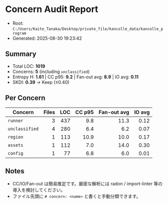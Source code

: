 # Concern Audit Report

- Root: `C:/Users/Kaito_Tanaka/Desktop/private_file/kancolle_data/kancolle_program`
- Generated: 2025-08-30 19:23:42

## Summary
- Total LOC: **1019**
- Concerns: **5** (including `unclassified`)
- Entropy H: **1.61**  |  CC p95: **9.2**  |  Fan-out avg: **8.9**  |  IO avg: **0.11**
- SKDI: **0.39** → Keep (≤0.40)

## Per Concern
| Concern | Files | LOC | CC p95 | Fan-out avg | IO avg |
|---|---:|---:|---:|---:|---:|
| `runner` | 3 | 437 | 9.8 | 11.3 | 0.12 |
| `unclassified` | 4 | 280 | 6.4 | 6.2 | 0.07 |
| `region` | 1 | 113 | 10.9 | 10.0 | 0.17 |
| `assets` | 1 | 112 | 7.0 | 14.0 | 0.30 |
| `config` | 1 | 77 | 6.8 | 6.0 | 0.01 |

## Notes
- CC/IO/Fan-out は簡易推定です。厳密な解析には radon / import-linter 等の導入を検討してください。
- ファイル先頭に `# concern: <name>` と書くと手動分類できます。
